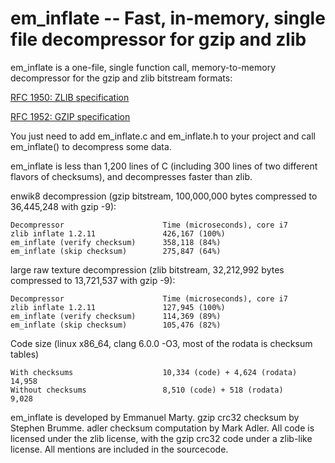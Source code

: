 em_inflate -- Fast, in-memory, single file decompressor for gzip and zlib
=========================================================================

em_inflate is a one-file, single function call, memory-to-memory decompressor for the gzip and zlib bitstream formats:

[RFC 1950: ZLIB specification](https://www.ietf.org/rfc/rfc1950.txt)

[RFC 1952: GZIP specification](https://www.ietf.org/rfc/rfc1952.txt)

You just need to add em_inflate.c and em_inflate.h to your project and call em_inflate() to decompress some data.

em_inflate is less than 1,200 lines of C (including 300 lines of two different flavors of checksums), and decompresses faster than zlib.

enwik8 decompression (gzip bitstream, 100,000,000 bytes compressed to 36,445,248 with gzip -9):

    Decompressor                      Time (microseconds), core i7
    zlib inflate 1.2.11               426,167 (100%)
    em_inflate (verify checksum)      358,118 (84%)
    em_inflate (skip checksum)        275,847 (64%)

large raw texture decompression (zlib bitstream, 32,212,992 bytes compressed to 13,721,537 with gzip -9):

    Decompressor                      Time (microseconds), core i7
    zlib inflate 1.2.11               127,945 (100%)
    em_inflate (verify checksum)      114,369 (89%)
    em_inflate (skip checksum)        105,476 (82%)

Code size (linux x86_64, clang 6.0.0 -O3, most of the rodata is checksum tables)

    With checksums                    10,334 (code) + 4,624 (rodata)  14,958
    Without checksums                 8,510 (code) + 518 (rodata)     9,028

em_inflate is developed by Emmanuel Marty. gzip crc32 checksum by Stephen Brumme. adler checksum computation by Mark Adler. All code is licensed
under the zlib license, with the gzip crc32 code under a zlib-like license. All mentions are included in the sourcecode.

